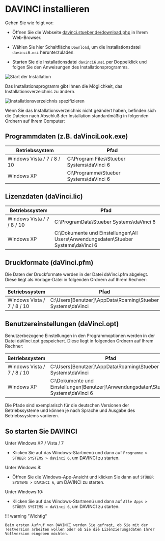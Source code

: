 # DAVINCI installieren

Gehen Sie wie folgt vor:

* Öffnen Sie die Webseite [davinci.stueber.de/download.php](https://davinci.stueber.de/download.php) in Ihrem Web-Browser.

* Wählen Sie hier Schaltfläche `Download`, um die Installationsdatei `davinci6.msi` herunterzuladen.

* Starten Sie die Installationsdatei `davinci6.msi` per Doppelklick und folgen Sie den Anweisungen des Installationsprogramms.

![Start der Installation](/assets/images/allgemein/allgemein1.png)

Das Installationsprogramm gibt Ihnen die Möglichkeit, das Installationsverzeichnis zu ändern.

![Installationsverzeichnis spezifizieren](/assets/images/allgemein/allgemein2.png)
  
Wenn Sie das Installationsverzeichnis nicht geändert haben, befinden sich die Dateien nach Abschluß der Installation standardmäßig in folgenden Ordnern auf Ihrem Computer:

## Programmdaten (z.B. daVinciLook.exe)

| Betriebssystem             | Pfad                                       |
| -------------------------- | ------------------------------------------ |
| Windows Vista / 7 / 8 / 10 | C:\Program Files\Stueber Systems\daVinci 6 |
| Windows XP                 | C:\Programme\Stueber Systems\daVinci 6     |

## Lizenzdaten (daVinci.lic)

| Betriebssystem             | Pfad |
| -------------------------- | -------------- |
| Windows Vista / 7 / 8 / 10 | C:\ProgramData\Stueber Systems\daVinci 6|
| Windows XP                 | C:\Dokumente und Einstellungen\All Users\Anwendungsdaten\Stueber Systems\daVinci 6 |

## Druckformate (daVinci.pfm)

Die Daten der Druckformate werden in der Datei daVinci.pfm abgelegt. Diese liegt als Vorlage-Datei in folgenden Ordnern auf Ihrem Rechner:

| Betriebssystem             | Pfad |
| -------------------------- | ---- |
|  Windows Vista / 7 / 8 / 10 | C:\Users\[Benutzer]\AppData\Roaming\Stueber Systems\daVinci|                         |        | Windows XP                 | C:\Dokumente und Einstellungen\[Benutzer]\Anwendungsdaten\Stueber Systems\daVinci 6 |

## Benutzereinstellungen (daVinci.opt)

Benutzerbezogene Einstellungen in den Programmoptionen werden in der Datei daVinci.opt gespeichert. Diese liegt in folgenden Ordnern auf Ihrem Rechner:

Betriebssystem             | Pfad
-------------------------- | -------------
Windows Vista / 7 / 8 / 10 | C:\Users\[Benutzer]\AppData\Roaming\Stueber Systems\daVinci
Windows XP                 | C:\Dokumente und Einstellungen\[Benutzer]\Anwendungsdaten\Stueber Systems\daVinci 6

Die Pfade sind exemplarisch für die deutschen Versionen der Betriebssysteme und können je nach Sprache und Ausgabe des Betriebssystems variieren.

## So starten Sie DAVINCI

Unter Windows XP / Vista / 7

* Klicken Sie auf das Windows-Startmenü und dann auf `Programme > STÜBER SYSTEMS > daVinci 6`, um DAVINCI zu starten.

Unter Windows 8:

* Öffnen Sie die Windows-App-Ansicht und klicken Sie dann auf `STÜBER SYSTEMS > DAVINCI 6`, um DAVINCI zu starten.

Unter Windows 10:

* Klicken Sie auf das Windows-Startmenü und dann auf `Alle Apps > STÜBER SYSTEMS > daVinci 6`, um DAVINCI zu starten.

!!! warning "Wichtig"

    Beim ersten Aufruf von DAVINCI werden Sie gefragt, ob Sie mit der Testversion arbeiten wollen oder ob Sie die Lizenzierungsdaten Ihrer Vollversion eingeben möchten.
